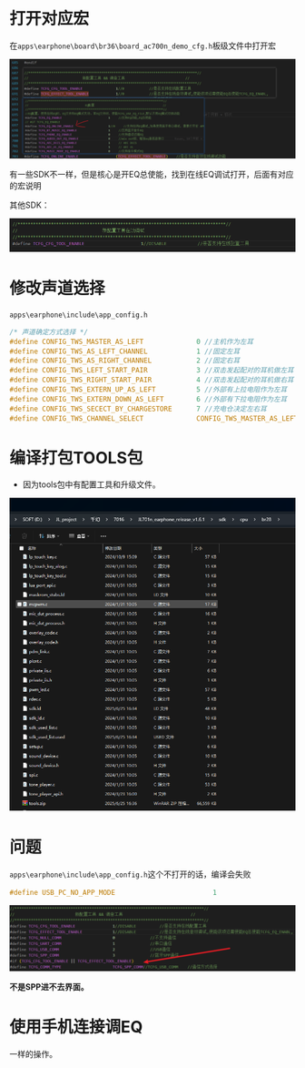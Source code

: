 # 打开对应宏

在`apps\earphone\board\br36\board_ac700n_demo_cfg.h`板级文件中打开宏

![1f3a407969de52e6a35b58e2c3a6117](./打开在线调试EQ并出tools包.assets/1f3a407969de52e6a35b58e2c3a6117.png)

有一些SDK不一样，但是核心是开EQ总使能，找到在线EQ调试打开，后面有对应的宏说明

其他SDK：

![image-20250705143311195](./打开在线调试EQ并出tools包.assets/image-20250705143311195.png)

# 修改声道选择

`apps\earphone\include\app_config.h`

```c
/* 声道确定方式选择 */
#define CONFIG_TWS_MASTER_AS_LEFT             0 //主机作为左耳
#define CONFIG_TWS_AS_LEFT_CHANNEL            1 //固定左耳
#define CONFIG_TWS_AS_RIGHT_CHANNEL           2 //固定右耳
#define CONFIG_TWS_LEFT_START_PAIR            3 //双击发起配对的耳机做左耳
#define CONFIG_TWS_RIGHT_START_PAIR           4 //双击发起配对的耳机做右耳
#define CONFIG_TWS_EXTERN_UP_AS_LEFT          5 //外部有上拉电阻作为左耳
#define CONFIG_TWS_EXTERN_DOWN_AS_LEFT        6 //外部有下拉电阻作为左耳
#define CONFIG_TWS_SECECT_BY_CHARGESTORE      7 //充电仓决定左右耳
#define CONFIG_TWS_CHANNEL_SELECT             CONFIG_TWS_MASTER_AS_LEFT//CONFIG_TWS_AS_LEFT_CHANNEL //配对方式选择
```

# 编译打包TOOLS包

- 因为tools包中有配置工具和升级文件。

![image-20250625163809376](./打开在线调试EQ并出tools包.assets/image-20250625163809376.png)

# 问题

`apps\earphone\include\app_config.h`这个不打开的话，编译会失败

```c
#define USB_PC_NO_APP_MODE                        1
```

![image-20250625175531936](./打开在线调试EQ并出tools包.assets/image-20250625175531936.png)

**不是SPP进不去界面。**

# 使用手机连接调EQ

一样的操作。

